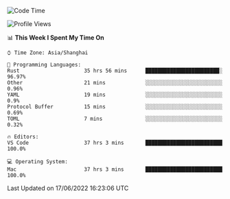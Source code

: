 <!--START_SECTION:waka-->
![Code Time](http://img.shields.io/badge/Code%20Time-1%2C405%20hrs%2052%20mins-blue)

![Profile Views](http://img.shields.io/badge/Profile%20Views-13-blue)

📊 **This Week I Spent My Time On** 

```text
⌚︎ Time Zone: Asia/Shanghai

💬 Programming Languages: 
Rust                     35 hrs 56 mins      ████████████████████████░   96.97% 
Other                    21 mins             ░░░░░░░░░░░░░░░░░░░░░░░░░   0.96% 
YAML                     19 mins             ░░░░░░░░░░░░░░░░░░░░░░░░░   0.9% 
Protocol Buffer          15 mins             ░░░░░░░░░░░░░░░░░░░░░░░░░   0.69% 
TOML                     7 mins              ░░░░░░░░░░░░░░░░░░░░░░░░░   0.32%

🔥 Editors: 
VS Code                  37 hrs 3 mins       █████████████████████████   100.0%

💻 Operating System: 
Mac                      37 hrs 3 mins       █████████████████████████   100.0%

```


 Last Updated on 17/06/2022 16:23:06 UTC
<!--END_SECTION:waka-->
